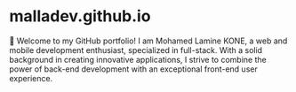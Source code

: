 # malladev.github.io
🚀 Welcome to my GitHub portfolio! I am Mohamed Lamine KONE, a web and mobile development enthusiast, specialized in full-stack. With a solid background in creating innovative applications, I strive to combine the power of back-end development with an exceptional front-end user experience.
